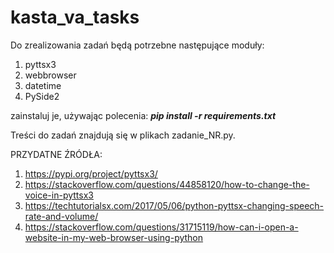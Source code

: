# kasta_va_tasks
Do zrealizowania zadań będą potrzebne następujące moduły:

1) pyttsx3
2) webbrowser
3) datetime 
4) PySide2

zainstaluj je, używając polecenia: **_pip install -r requirements.txt_**

Treści do zadań znajdują się w plikach zadanie_NR.py.

PRZYDATNE ŹRÓDŁA:

1) https://pypi.org/project/pyttsx3/
2) https://stackoverflow.com/questions/44858120/how-to-change-the-voice-in-pyttsx3
3) https://techtutorialsx.com/2017/05/06/python-pyttsx-changing-speech-rate-and-volume/
4) https://stackoverflow.com/questions/31715119/how-can-i-open-a-website-in-my-web-browser-using-python